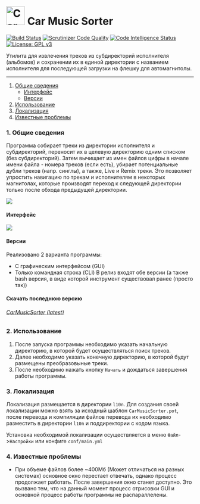 # <img src="https://i.imgur.com/dSzqaaP.png"  width=50 alt="Car Music Sorter Icon"> Car Music Sorter

[![Build Status](https://scrutinizer-ci.com/g/intervisionlord/CarMusicSorter/badges/build.png?b=master)](https://scrutinizer-ci.com/g/intervisionlord/CarMusicSorter/build-status/master)
[![Scrutinizer Code Quality](https://scrutinizer-ci.com/g/intervisionlord/CarMusicSorter/badges/quality-score.png?b=master)](https://scrutinizer-ci.com/g/intervisionlord/CarMusicSorter/?branch=master)
[![Code Intelligence Status](https://scrutinizer-ci.com/g/intervisionlord/CarMusicSorter/badges/code-intelligence.svg?b=master)](https://scrutinizer-ci.com/code-intelligence)
[![License: GPL v3](https://img.shields.io/badge/License-GPLv3-blue.svg)](https://www.gnu.org/licenses/gpl-3.0)

Утилита для извлечения треков из субдиректорий исполнителя (альбомов) и сохранении их в единой директории с названием исполнителя для последующей загрузки на флешку для автомагнитолы.

---

1. [Общие сведения](#summary)
    * [Интерфейс](#interface)
    * [Версии](#versions)
1. [Использование](#usage)
1. [Локализация](#localization)
1. [Известные проблемы](#problems)

<a name="summary"></a>
### 1. Общие сведения
Программа собирает треки из директории исполнителя и субдиректорий, переносит их в целевую директорию одним списком (без субдиректорий).
Затем вычищает из имен файлов цифры в начале имени файла - номера треков (если есть), убирает потенциальные дубли треков (напр. синглы),
а также, Live и Remix треки.
Это позволяет упростить навигацию по трекам и исполнителям в некоторых магнитолах, которые производят переход к следующей директории только после обхода предыдущей директории.

<img src="https://i.imgur.com/wwkq7Sh.png">

<a name="interface"></a>
#### Интерфейс
<img src="https://i.imgur.com/qlqHY1K.png">

<a name="versions"></a>
#### Версии
Реализовано 2 варианта программы:
  * С графическим интерфейсом (GUI)
  * Только командная строка (CLI)
В релиз входят обе версии (а также bash версия, в виде которой инструмент существовал ранее (просто так))

#### Скачать последнюю версию
###### [CarMusicSorter (latest)](https://github.com/intervisionlord/CarMusicSorter/releases/latest)

<a name="usage"></a>
### 2. Использование
  1. После запуска программы необходимо указать начальную директорию, в которой будет осуществляться поиск треков.
  2. Далее необходимо указать конечную директорию, в которой будут размещены преобразовыные треки.
  3. После необходимо нажать кнопку `Начать` и дождаться завершения работы программы.

<a name="localization"></a>
### 3. Локализация
Локализация размещается в директории `l10n`.
Для создания своей локализации можно взять за исходный шаблон `CarMusicSorter.pot`, после перевода и компиляции файлов перевода их необходимо разместить в директории `l10n` и поддиректории с кодом языка.

Установка необходимой локализации осуществляется в меню `Файл`->`Настройки` или конфиге `conf/main.yml`

<a name="problems"></a>
### 4. Известные проблемы
  * При объеме файлов более ~400Мб (Может отличаться на разных системах) основное окно перестает отвечать, однако процесс продолжает работать. После завершения окно станет доступно. Это вызвано тем, что на данный момент процесс отрисовки GUI и основной процесс работы программы не распараллелены.
